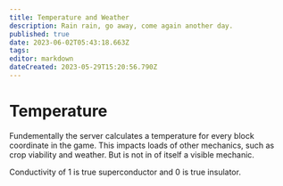 ```yaml
---
title: Temperature and Weather
description: Rain rain, go away, come again another day.
published: true
date: 2023-06-02T05:43:18.663Z
tags: 
editor: markdown
dateCreated: 2023-05-29T15:20:56.790Z
---
```


# Temperature
Fundementally the server calculates a temperature for every block coordinate in the game. This impacts loads of other mechanics, such as crop viability and weather. But is not in of itself a visible mechanic.



Conductivity of 1 is true superconductor and 0 is true insulator. 